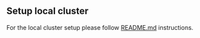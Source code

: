 ## Setup local cluster

For the local cluster setup please follow [README.md](../README.md) instructions. 

## 
